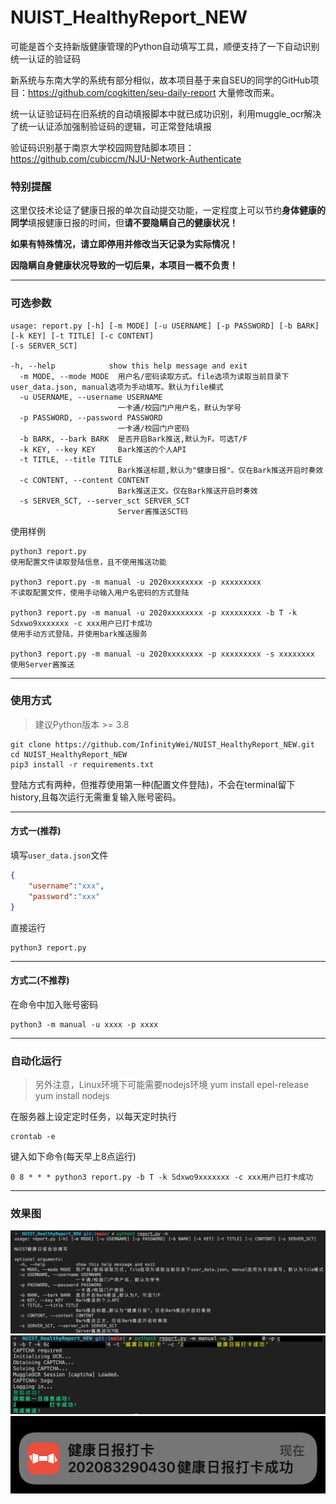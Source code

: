 # NUIST_HealthyReport_NEW
可能是首个支持新版健康管理的Python自动填写工具，顺便支持了一下自动识别统一认证的验证码

新系统与东南大学的系统有部分相似，故本项目基于来自SEU的同学的GitHub项目：https://github.com/cogkitten/seu-daily-report 大量修改而来。

统一认证验证码在旧系统的自动填报脚本中就已成功识别，利用muggle_ocr解决了统一认证添加强制验证码的逻辑，可正常登陆填报

验证码识别基于南京大学校园网登陆脚本项目：https://github.com/cubiccm/NJU-Network-Authenticate

### 特别提醒

这里仅技术论证了健康日报的单次自动提交功能，一定程度上可以节约**身体健康的同学**填报健康日报的时间，但**请不要隐瞒自己的健康状况！**

**如果有特殊情况，请立即停用并修改当天记录为实际情况！**

**因隐瞒自身健康状况导致的一切后果，本项目一概不负责！**

---

### 可选参数
```
usage: report.py [-h] [-m MODE] [-u USERNAME] [-p PASSWORD] [-b BARK] [-k KEY] [-t TITLE] [-c CONTENT]
[-s SERVER_SCT]

-h, --help            show this help message and exit
  -m MODE, --mode MODE  用户名/密码读取方式。file选项为读取当前目录下user_data.json, manual选项为手动填写。默认为file模式
  -u USERNAME, --username USERNAME
                        一卡通/校园门户用户名，默认为学号
  -p PASSWORD, --password PASSWORD
                        一卡通/校园门户密码
  -b BARK, --bark BARK  是否开启Bark推送,默认为F。可选T/F
  -k KEY, --key KEY     Bark推送的个人API
  -t TITLE, --title TITLE
                        Bark推送标题,默认为"健康日报"。仅在Bark推送开启时奏效
  -c CONTENT, --content CONTENT
                        Bark推送正文。仅在Bark推送开启时奏效
  -s SERVER_SCT, --server_sct SERVER_SCT
                        Server酱推送SCT码
```
使用样例
```
python3 report.py
使用配置文件读取登陆信息，且不使用推送功能

python3 report.py -m manual -u 2020xxxxxxxx -p xxxxxxxxx
不读取配置文件，使用手动输入用户名密码的方式登陆

python3 report.py -m manual -u 2020xxxxxxxx -p xxxxxxxxx -b T -k Sdxwo9xxxxxxx -c xxx用户已打卡成功
使用手动方式登陆，并使用bark推送服务

python3 report.py -m manual -u 2020xxxxxxxx -p xxxxxxxxx -s xxxxxxxx
使用Server酱推送
```

---

### 使用方式
> 建议Python版本 >= 3.8

```
git clone https://github.com/InfinityWei/NUIST_HealthyReport_NEW.git
cd NUIST_HealthyReport_NEW  
pip3 install -r requirements.txt
```
登陆方式有两种，但推荐使用第一种(配置文件登陆)，不会在terminal留下history,且每次运行无需重复输入账号密码。  

---

#### 方式一(推荐)
填写`user_data.json`文件
```json
{
    "username":"xxx",
    "password":"xxx"
}
```
直接运行
```
python3 report.py
```

---
#### 方式二(不推荐)
在命令中加入账号密码
```
python3 -m manual -u xxxx -p xxxx
```

---

### 自动化运行

> 另外注意，Linux环境下可能需要nodejs环境
> yum install epel-release
> yum install nodejs

在服务器上设定定时任务，以每天定时执行
```
crontab -e
```
键入如下命令(每天早上8点运行)
```
0 8 * * * python3 report.py -b T -k Sdxwo9xxxxxxx -c xxx用户已打卡成功
```
---

### 效果图
![](pic/help.png)
![](pic/command.png)
![](pic/bark.jpeg)